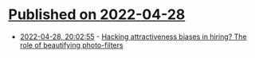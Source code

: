 # [Published on 2022-04-28](index.md)

* [2022-04-28, 20:02:55](https://news.ycombinator.com/item?id=31197505) - [Hacking attractiveness biases in hiring? The role of beautifying photo-filters](https://www.emerald.com/insight/content/doi/10.1108/MD-06-2021-0747/full/html)
